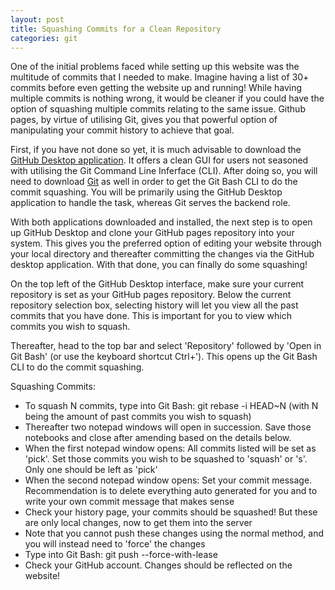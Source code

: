 ```yaml
---
layout: post
title: Squashing Commits for a Clean Repository
categories: git
---
```


One of the initial problems faced while setting up this website was the multitude of commits that I needed to make. Imagine having a list of 30+ commits before even getting the website up and running! While having multiple commits is nothing wrong, it would be cleaner if you could have the option of squashing multiple commits relating to the same issue. Github pages, by virtue of utilising Git, gives you that powerful option of manipulating your commit history to achieve that goal. 

First, if you have not done so yet, it is much advisable to download the [GitHub Desktop application](https://desktop.github.com/). It offers a clean GUI for users not seasoned with utilising the Git Command Line Inferface (CLI). After doing so, you will need to download [Git](https://git-scm.com/) as well in order to get the Git Bash CLI to do the commit squashing. You will be primarily using the GitHub Desktop application to handle the task, whereas Git serves the backend role. 

With both applications downloaded and installed, the next step is to open up GitHub Desktop and clone your GitHub pages repository into your system. This gives you the preferred option of editing your website through your local directory and thereafter committing the changes via the GitHub desktop application. With that done, you can finally do some squashing!

On the top left of the GitHub Desktop interface, make sure your current repository is set as your GitHub pages repository. Below the current repository selection box, selecting history will let you view all the past commits that you have done. This is important for you to view which commits you wish to squash.

Thereafter, head to the top bar and select 'Repository' followed by 'Open in Git Bash' (or use the keyboard shortcut Ctrl+'). This opens up the Git Bash CLI to do the commit squashing.

Squashing Commits:
* To squash N commits, type into Git Bash: git rebase -i HEAD~N (with N being the amount of past commits you wish to squash)
* Thereafter two notepad windows will open in succession. Save those notebooks and close after amending based on the details below.
* When the first notepad window opens: All commits listed will be set as 'pick'. Set those commits you wish to be squashed to 'squash' or 's'. Only one should be left as 'pick'
* When the second notepad window opens: Set your commit message. Recommendation is to delete everything auto generated for you and to write your own commit message that makes sense
* Check your history page, your commits should be squashed! But these are only local changes, now to get them into the server
* Note that you cannot push these changes using the normal method, and you will instead need to 'force' the changes
* Type into Git Bash: git push --force-with-lease 
* Check your GitHub account. Changes should be reflected on the website!